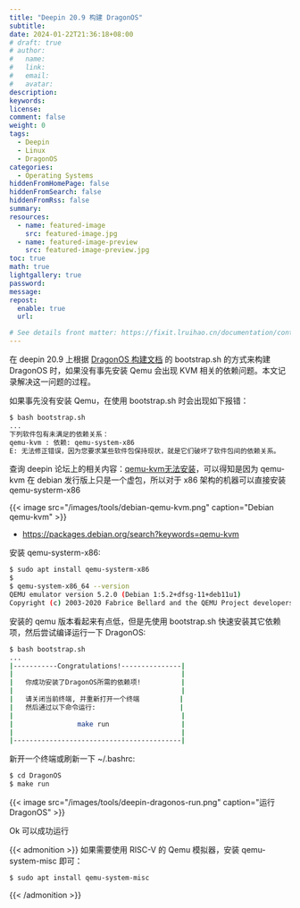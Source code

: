 ```yaml
---
title: "Deepin 20.9 构建 DragonOS"
subtitle:
date: 2024-01-22T21:36:18+08:00
# draft: true
# author:
#   name:
#   link:
#   email:
#   avatar:
description:
keywords:
license:
comment: false
weight: 0
tags:
  - Deepin
  - Linux
  - DragonOS
categories:
  - Operating Systems
hiddenFromHomePage: false
hiddenFromSearch: false
hiddenFromRss: false
summary:
resources:
  - name: featured-image
    src: featured-image.jpg
  - name: featured-image-preview
    src: featured-image-preview.jpg
toc: true
math: true
lightgallery: true
password:
message:
repost:
  enable: true
  url:

# See details front matter: https://fixit.lruihao.cn/documentation/content-management/introduction/#front-matter
---
```



在 deepin 20.9 上根据 [DragonOS 构建文档](https://docs.dragonos.org/zh-cn/latest/introduction/build_system.html) 的 bootstrap.sh 的方式来构建 DragonOS 时，如果没有事先安装 Qemu 会出现 KVM 相关的依赖问题。本文记录解决这一问题的过程。

<!--more-->

如果事先没有安装 Qemu，在使用 bootstrap.sh 时会出现如下报错：

```bash
$ bash bootstrap.sh
...
下列软件包有未满足的依赖关系：
qemu-kvm : 依赖: qemu-system-x86
E: 无法修正错误，因为您要求某些软件包保持现状，就是它们破坏了软件包间的依赖关系。
```

查询 deepin 论坛上的相关内容：[qemu-kvm无法安装](https://bbs.deepin.org/zh/post/253482)，可以得知是因为 qemu-kvm 在 debian 发行版上只是一个虚包，所以对于 x86 架构的机器可以直接安装 qemu-systerm-x86

{{< image src="/images/tools/debian-qemu-kvm.png" caption="Debian qemu-kvm" >}}

- https://packages.debian.org/search?keywords=qemu-kvm

安装 qemu-systerm-x86:

```bash
$ sudo apt install qemu-systerm-x86
$
$ qemu-system-x86_64 --version
QEMU emulator version 5.2.0 (Debian 1:5.2+dfsg-11+deb11u1)
Copyright (c) 2003-2020 Fabrice Bellard and the QEMU Project developers
```

安装的 qemu 版本看起来有点低，但是先使用 bootstrap.sh 快速安装其它依赖项，然后尝试编译运行一下 DragonOS:

```bash
$ bash bootstrap.sh
...
|-----------Congratulations!---------------|
|                                          |
|   你成功安装了DragonOS所需的依赖项!          |
|                                          |
|   请关闭当前终端, 并重新打开一个终端          |
|   然后通过以下命令运行:                     |
|                                          |
|                make run                  |
|                                          |
|------------------------------------------|
```

新开一个终端或刷新一下 ~/.bashrc:

```bash
$ cd DragonOS
$ make run
```

{{< image src="/images/tools/deepin-dragonos-run.png" caption="运行 DragonOS" >}}

Ok 可以成功运行

{{< admonition >}}
如果需要使用 RISC-V 的 Qemu 模拟器，安装 qemu-system-misc 即可：
```bash
$ sudo apt install qemu-system-misc
```
{{< /admonition >}}